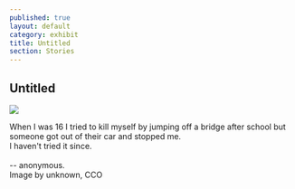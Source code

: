 ```yaml
---
published: true
layout: default
category: exhibit
title: Untitled
section: Stories
---
```


## Untitled

<img src="http://a.pomf.se/nbyhrd.jpg" >

When I was 16 I tried to kill myself by jumping off a bridge after school but someone got out of their car and stopped me.
<br>
I haven't tried it since.
<br><br>
-- anonymous.
<br>
Image by unknown, CCO